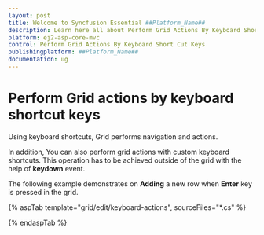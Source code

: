 ```yaml
---
layout: post
title: Welcome to Syncfusion Essential ##Platform_Name##
description: Learn here all about Perform Grid Actions By Keyboard Short Cut Keys of Syncfusion Essential ##Platform_Name## widgets based on HTML5 and jQuery.
platform: ej2-asp-core-mvc
control: Perform Grid Actions By Keyboard Short Cut Keys
publishingplatform: ##Platform_Name##
documentation: ug
---
```



# Perform Grid actions by keyboard shortcut keys

Using keyboard shortcuts, Grid performs navigation and actions.

In addition, You can also perform grid actions with custom keyboard shortcuts. This operation has to be achieved outside of the grid with the help of **keydown** event.

The following example demonstrates on **Adding** a new row when **Enter** key is pressed in the grid.

{% aspTab template="grid/edit/keyboard-actions", sourceFiles="*.cs" %}

{% endaspTab %}
